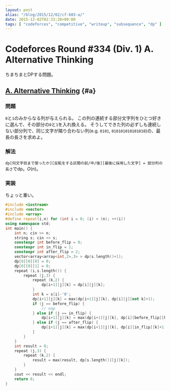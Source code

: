```yaml
---
layout: post
alias: "/blog/2015/12/02/cf-603-a/"
date: 2015-12-02T02:33:20+09:00
tags: [ "codeforces", "competitive", "writeup", "subsequence", "dp" ]
---
```


# Codeforces Round #334 (Div. 1) A. Alternative Thinking

ちまちまとDPする問題。

<!-- more -->

## [A. Alternative Thinking](http://codeforces.com/contest/603/problem/A) {#a}

### 問題

`0`と`1`のみからなる列が与えられる。
この列の連続する部分文字列をひとつ好きに選んで、その部分の`0`と`1`を入れ換える。
そうしてできた列の必ずしも連続しない部分列で、同じ文字が隣り合わない列(e.g. `0101`, `010101010101010`)の、最長の長さを求めよ。

### 解法

`dp[何文字目まで使ったか][反転をする区間の前/中/後][最後に採用した文字] = 部分列の長さ`でdp。$O(n)$。

### 実装

ちょっと重い。

``` c++
#include <iostream>
#include <vector>
#include <array>
#define repeat(i,n) for (int i = 0; (i) < (n); ++(i))
using namespace std;
int main() {
    int n; cin >> n;
    string s; cin >> s;
    constexpr int before_flip = 0;
    constexpr int in_flip = 1;
    constexpr int after_flip = 2;
    vector<array<array<int,2>,3> > dp(s.length()+1);
    dp[0][0][0] = 0;
    dp[0][0][1] = 0;
    repeat (i,s.length()) {
        repeat (j,3) {
            repeat (k,2) {
                dp[i+1][j][k] = dp[i][j][k];
            }
            int k = s[i]-'0';
            dp[i+1][j][k] = max(dp[i+1][j][k], dp[i][j][not k]+1);
            if (j == before_flip) {
                // nop
            } else if (j == in_flip) {
                dp[i+1][j][k] = max(dp[i+1][j][k], dp[i][before_flip][k]+1);
            } else if (j == after_flip) {
                dp[i+1][j][k] = max(dp[i+1][j][k], dp[i][in_flip][k]+1);
            }
        }
    }
    int result = 0;
    repeat (j,3) {
        repeat (k,2) {
            result = max(result, dp[s.length()][j][k]);
        }
    }
    cout << result << endl;
    return 0;
}
```
